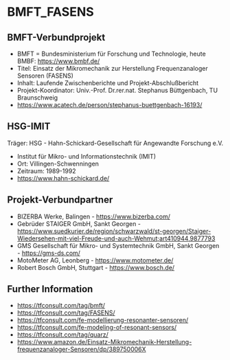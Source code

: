 # BMFT_FASENS

## BMFT-Verbundprojekt
- BMFT = Bundesministerium für Forschung und Technologie, heute BMBF: https://www.bmbf.de/
- Titel: Einsatz der Mikromechanik zur Herstellung Frequenzanaloger Sensoren (FASENS) 
- Inhalt: Laufende Zwischenberichte und Projekt-Abschlußbericht 
- Projekt-Koordinator: Univ.-Prof. Dr.rer.nat. Stephanus Büttgenbach, TU Braunschweig
- https://www.acatech.de/person/stephanus-buettgenbach-16193/
  
## HSG-IMIT
Träger: HSG - Hahn-Schickard-Gesellschaft für Angewandte Forschung e.V.
- Institut für Mikro- und Informationstechnik (IMIT)
- Ort: Villingen-Schwenningen
- Zeitraum: 1989-1992
- https://www.hahn-schickard.de/

## Projekt-Verbundpartner
- BIZERBA Werke, Balingen - https://www.bizerba.com/
- Gebrüder STAIGER GmbH, Sankt Georgen - https://www.suedkurier.de/region/schwarzwald/st-georgen/Staiger-Wiedersehen-mit-viel-Freude-und-auch-Wehmut;art410944,9877793
- GMS Gesellschaft für Mikro- und Systemtechnik GmbH, Sankt Georgen - https://gms-ds.com/
- MotoMeter AG, Leonberg - https://www.motometer.de/
- Robert Bosch GmbH, Stuttgart - https://www.bosch.de/
  
## Further Information
- https://tfconsult.com/tag/bmft/
- https://tfconsult.com/tag/FASENS/
- https://tfconsult.com/fe-modellierung-resonanter-sensoren/
- https://tfconsult.com/fe-modeling-of-resonant-sensors/
- https://tfconsult.com/tag/quarz/
- https://www.amazon.de/Einsatz-Mikromechanik-Herstellung-frequenzanaloger-Sensoren/dp/389750006X

